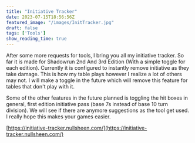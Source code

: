 ```yaml
---
title: "Initiative Tracker"
date: 2023-07-15T18:56:56Z
featured_image: "/images/InitTracker.jpg"
draft: false
tags: ['Tools']
show_reading_time: true
---
```


After some more requests for tools, I bring you all my initiative tracker. So far it is made for Shadowrun 2nd And 3rd Edition (With a simple toggle for each edition). Currently it is configured to instantly remove initiative as they take damage. This is how my table plays however I realize a lot of others may not. I will make a toggle in the future which will remove this feature for tables that don't play with it.

Some of the other features in the future planned is toggling the hit boxes in general, first edition initiative pass (base 7s instead of base 10 turn division). We will see if there are anymore suggestions as the tool get used. I really hope this makes your games easier.  

[https://initiative-tracker.nullsheen.com/](https://initiative-tracker.nullsheen.com/)

